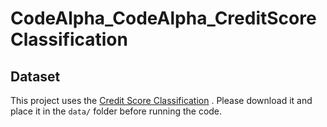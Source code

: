 # CodeAlpha_CodeAlpha_CreditScoreClassification
## Dataset
This project uses the [Credit Score Classification](https://www.kaggle.com/datasets/parisrohan/credit-score-classification) .
Please download it and place it in the `data/` folder before running the code.
